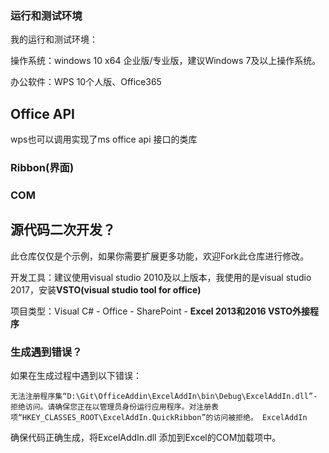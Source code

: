 

### 运行和测试环境

我的运行和测试环境：

操作系统：windows 10 x64 企业版/专业版，建议Windows 7及以上操作系统。

办公软件：WPS 10个人版、Office365

## Office API

wps也可以调用实现了ms office  api 接口的类库

### Ribbon(界面)

### COM

## 源代码二次开发？

此仓库仅仅是个示例，如果你需要扩展更多功能，欢迎Fork此仓库进行修改。

开发工具：建议使用visual studio 2010及以上版本，我使用的是visual studio 2017，安装**VSTO(visual studio tool for office)**

项目类型：Visual C# - Office - SharePoint  - **Excel 2013和2016 VSTO外接程序**

### 生成遇到错误？

如果在生成过程中遇到以下错误：

``` shell
无法注册程序集“D:\Git\OfficeAddin\ExcelAddIn\bin\Debug\ExcelAddIn.dll”- 拒绝访问。请确保您正在以管理员身份运行应用程序。对注册表项“HKEY_CLASSES_ROOT\ExcelAddIn.QuickRibbon”的访问被拒绝。	ExcelAddIn		
```
确保代码正确生成，将ExcelAddIn.dll 添加到Excel的COM加载项中。